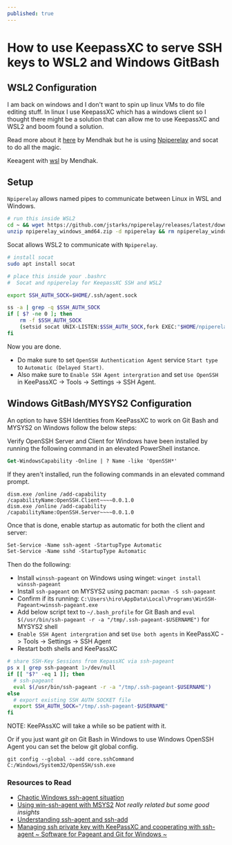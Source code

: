 ```yaml
---
published: true
---
```


# How to use KeepassXC to serve SSH keys to WSL2 and Windows GitBash

## WSL2 Configuration

I am back on windows and I don't want to spin up linux VMs to do file editing stuff. In linux I use KeepassXC which has a windows client so I thought there
might be a solution that can allow me to use KeepassXC and WSL2 and boom found a solution.

Read more about it [here](https://code.mendhak.com/wsl2-keepassxc-ssh/) by Mendhak but he is using [Npiperelay](https://github.com/jstarks/npiperelay) and socat to do all the magic.

Keeagent with [wsl](https://code.mendhak.com/keeagent-with-wsl/) by Mendhak.

## Setup

`Npiperelay` allows named pipes to communicate between Linux in WSL and Windows.

```sh
# run this inside WSL2
cd ~ && wget https://github.com/jstarks/npiperelay/releases/latest/download/npiperelay_windows_amd64.zip
unzip npiperelay_windows_amd64.zip -d npiperelay && rm npiperelay_windows_amd64.zip
```

Socat allows WSL2 to communicate with `Npiperelay`.

```sh
# install socat
sudo apt install socat
```

```sh
# place this inside your .bashrc
#  Socat and npiperelay for KeepassXC SSH and WSL2

export SSH_AUTH_SOCK=$HOME/.ssh/agent.sock

ss -a | grep -q $SSH_AUTH_SOCK
if [ $? -ne 0 ]; then
    rm -f $SSH_AUTH_SOCK
    (setsid socat UNIX-LISTEN:$SSH_AUTH_SOCK,fork EXEC:"$HOME/npiperelay/npiperelay.exe -ei -s //./pipe/openssh-ssh-agent",nofork &) >/dev/null 2>&1
fi
```

Now you are done.

- Do make sure to set `OpenSSH Authentication Agent` service `Start type` to `Automatic (Delayed Start)`.
- Also make sure to `Enable SSH Agent intergration` and set `Use OpenSSH` in KeePassXC -> Tools -> Settings -> SSH Agent.

## Windows GitBash/MYSYS2 Configuration

An option to have SSH Identities from KeePassXC to work on Git Bash and  MYSYS2 on Windows follow the below steps:

Verify OpenSSH Server and Client for Windows have been installed by running the following command in an elevated PowerShell instance.

```ps
Get-WindowsCapability -Online | ? Name -like 'OpenSSH*'
```

If they aren't installed, run the following commands in an elevated command prompt.

```
dism.exe /online /add-capability /capabilityName:OpenSSH.Client~~~~0.0.1.0
dism.exe /online /add-capability /capabilityName:OpenSSH.Server~~~~0.0.1.0
```

Once that is done, enable startup as automatic for both the client and server:

```ps
Set-Service -Name ssh-agent -StartupType Automatic
Set-Service -Name sshd -StartupType Automatic
```

Then do the following:

* Install `winssh-pageant` on Windows using winget: `winget install winssh-pageant`
* Install `ssh-pageant` on MYSYS2 using pacman: `pacman -S ssh-pageant`
* Confirm if its running: `C:\Users\hiro\AppData\Local\Programs\WinSSH-Pageant>winssh-pageant.exe`
* Add below script text to `~/.bash_profile` for Git Bash and `eval $(/usr/bin/ssh-pageant -r -a "/tmp/.ssh-pageant-$USERNAME")` for MYSYS2 shell
* `Enable SSH Agent intergration` and set `Use both agents` in KeePassXC -> Tools -> Settings -> SSH Agent
* Restart both shells and KeePassXC

```sh
# share SSH-Key Sessions from KepassXC via ssh-pageant
ps x | grep ssh-pageant 1>/dev/null
if [[ "$?" -eq 1 ]]; then
  # ssh-pageant
  eval $(/usr/bin/ssh-pageant -r -a "/tmp/.ssh-pageant-$USERNAME")
else
  # export existing SSH AUTH SOCKET file
  export SSH_AUTH_SOCK="/tmp/.ssh-pageant-$USERNAME"
fi
```

NOTE: KeePAssXC will take a while so be patient with it.

Or if you just want *git* on Git Bash in Windows to use Windows OpenSSH Agent you can set the below git global config.

`git config --global --add core.sshCommand C:/Windows/System32/OpenSSH/ssh.exe`

### Resources to Read

- [Chaotic Windows ssh-agent situation](https://qiita.com/slotport/items/e1d5a5dbd3aa7c6a2a24)
- [Using win-ssh-agent with MSYS2](https://misohena.jp/blog/2022-11-06-use-win-ssh-agent-with-msys2.html) *Not really related but some good insights*
- [Understanding ssh-agent and ssh-add](http://blog.joncairns.com/2013/12/understanding-ssh-agent-and-ssh-add/)
- [Managing ssh private key with KeePassXC and cooperating with ssh-agent ~ Software for Pageant and Git for Windows ~](https://hiro20180901.com/2023/02/13/keepassxc-ssh-agent-pageant-software-and-git-for-windows/)
